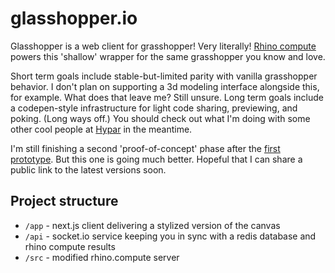 # glasshopper.io

Glasshopper is a web client for grasshopper! Very literally! [Rhino compute](https://www.rhino3d.com/compute) powers this 'shallow' wrapper for the same grasshopper you know and love.

Short term goals include stable-but-limited parity with vanilla grasshopper behavior. I don't plan on supporting a 3d modeling interface alongside this, for example. What does that leave me? Still unsure. Long term goals include a codepen-style infrastructure for light code sharing, previewing, and poking. (Long ways off.) You should check out what I'm doing with some other cool people at [Hypar](https://hypar.io) in the meantime.

I'm still finishing a second 'proof-of-concept' phase after the [first prototype](https://twitter.com/cdriesler/status/1216726073473490946?s=20). But this one is going much better. Hopeful that I can share a public link to the latest versions soon.

## Project structure

- `/app` - next.js client delivering a stylized version of the canvas
- `/api` - socket.io service keeping you in sync with a redis database and rhino compute results
- `/src` - modified rhino.compute server
